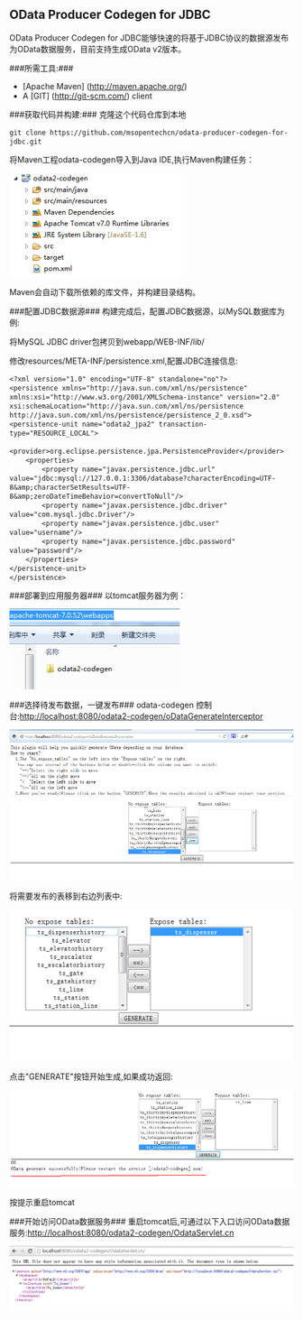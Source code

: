 
OData Producer Codegen for JDBC
---------------------------------------------------------

OData Producer Codegen for JDBC能够快速的将基于JDBC协议的数据源发布为OData数据服务，目前支持生成OData v2版本。

###所需工具:###
* [Apache Maven] (http://maven.apache.org/)
* A [GIT] (http://git-scm.com/) client

###获取代码并构建:###
克隆这个代码仓库到本地

    git clone https://github.com/msopentechcn/odata-producer-codegen-for-jdbc.git

将Maven工程odata-codegen导入到Java IDE,执行Maven构建任务：

![](/img/maven.png)

Maven会自动下载所依赖的库文件，并构建目录结构。

###配置JDBC数据源###
构建完成后，配置JDBC数据源，以MySQL数据库为例:

将MySQL JDBC driver包拷贝到webapp/WEB-INF/lib/

修改resources/META-INF/persistence.xml,配置JDBC连接信息:

	<?xml version="1.0" encoding="UTF-8" standalone="no"?>
	<persistence xmlns="http://java.sun.com/xml/ns/persistence"        xmlns:xsi="http://www.w3.org/2001/XMLSchema-instance" version="2.0" 	xsi:schemaLocation="http://java.sun.com/xml/ns/persistence http://java.sun.com/xml/ns/persistence/persistence_2_0.xsd">
	<persistence-unit name="odata2_jpa2" transaction-type="RESOURCE_LOCAL">
		<provider>org.eclipse.persistence.jpa.PersistenceProvider</provider>
		<properties>
			<property name="javax.persistence.jdbc.url" value="jdbc:mysql://127.0.0.1:3306/database?characterEncoding=UTF-8&amp;characterSetResults=UTF-8&amp;zeroDateTimeBehavior=convertToNull"/>
			<property name="javax.persistence.jdbc.driver" value="com.mysql.jdbc.Driver"/>
			<property name="javax.persistence.jdbc.user" value="username"/>
			<property name="javax.persistence.jdbc.password" value="password"/>
		</properties>
	</persistence-unit>
	</persistence>


###部署到应用服务器###
以tomcat服务器为例：

![](/img/deploy.png)

###选择待发布数据，一键发布###
odata-codegen 控制台:[http://localhost:8080/odata2-codegen/oDataGenerateInterceptor](http://localhost:8080/odata2-codegen/oDataGenerateInterceptor)

![](/img/interceptor.png)

将需要发布的表移到右边列表中:

![](/img/right-table.png)

点击"GENERATE"按钮开始生成,如果成功返回:

![](/img/status-ok.png)

按提示重启tomcat

###开始访问OData数据服务###
重启tomcat后,可通过以下入口访问OData数据服务:[http://localhost:8080/odata2-codegen/OdataServlet.cn](http://localhost:8080/odata2-codegen/OdataServlet.cn)

![](/img/odata-servlet.png)




